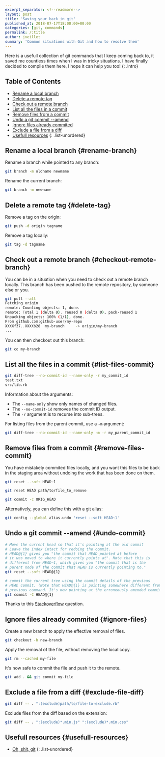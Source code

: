 ```yaml
---
excerpt_separator: <!--readmore-->
layout: post
title: 'Saving your back in git'
published_at: 2018-07-17T18:00:00+00:00
categories: [git, commands]
permalink: /:title
author: jveillet
summary: 'Common situations with Git and how to resolve them'
---
```


Here is a usefull collection of git commands that I keep coming back to, it saved me countless times when I was in tricky situations. I have finally decided to compile them here, I hope it can help you too!
{: .intro}

<!--readmore-->

## Table of Contents
+ [Rename a local branch](#rename-branch)
+ [Delete a remote tag](#delete-tag)
+ [Check out a remote branch](#checkout-remote-branch)
+ [List all the files in a commit](#list-files-commit)
+ [Remove files from a commit](#remove-files-commit)
+ [Undo a git commit --amend](#undo-commit)
+ [Ignore files already commited](#ignore-files)
+ [Exclude a file from a diff](#exclude-file-diff)
+ [Usefull resources](#usefull-resources)
{: .list-unordered}

## Rename a local branch {#rename-branch}

Rename a branch while pointed to any branch:
```bash
git branch -m oldname newname
```

Rename the current branch:
```bash
git branch -m newname
```

## Delete a remote tag {#delete-tag}

Remove a tag on the origin:
```bash
git push -d origin tagname
```

Remove a tag locally:
```bash
git tag -d tagname
```

## Check out a remote branch {#checkout-remote-branch}

You can be in a situation when you need to check out a remote branch locally. This branch has been pushed to
the remote repository, by someone else or you.

```bash
git pull --all
Fetching origin
remote: Counting objects: 1, done.
remote: Total 1 (delta 0), reused 0 (delta 0), pack-reused 1
Unpacking objects: 100% (1/1), done.
From github.com:github-user/my-repo
XXXXf37..XXXXb28  my-branch     -> origin/my-branch
...
```

You can then checkout out this branch:
```bash
git co my-branch
```

## List all the files in a commit {#list-files-commit}

```bash
git diff-tree --no-commit-id --name-only -r my_commit_id
test.txt
src/lib.rb
```

Information about the arguments:
+ The `--name-only` show only names of changed files.
+ The `--no-commit-id` removes the commit ID output.
+ The `-r` argument is to recurse into sub-trees.

For listing files from the parent commit, use a `-m` argument:

```bash
git diff-tree --no-commit-id --name-only -m -r my_parent_commit_id
```

## Remove files from a commit {#remove-files-commit}

You have mistakely commited files locally, and you want this files to be back in the staging area without undoing the work that has been done on them.

```bash
git reset --soft HEAD~1

git reset HEAD path/to/file_to_remove

git commit -c ORIG_HEAD
```

Alternatively, you can define this with a git alias:
```bash
git config --global alias.undo 'reset --soft HEAD~1'
```

## Undo a git commit --amend {#undo-commit}

```bash
# Move the current head so that it's pointing at the old commit
# Leave the index intact for redoing the commit.
# HEAD@{1} gives you "the commit that HEAD pointed at before
# it was moved to where it currently points at". Note that this is
# different from HEAD~1, which gives you "the commit that is the
# parent node of the commit that HEAD is currently pointing to."
git reset --soft HEAD@{1}
```

```bash
# commit the current tree using the commit details of the previous
# HEAD commit. (Note that HEAD@{1} is pointing somewhere different from the
# previous command. It's now pointing at the erroneously amended commit.)
git commit -C HEAD@{1}
```

Thanks to this [Stackoverflow](https://stackoverflow.com/questions/1459150/how-to-undo-git-commit-amend-done-instead-of-git-commit#1459264) question.

## Ignore files already commited {#ignore-files}

Create a new branch to apply the effective removal of files.
```bash
git checkout -b new-branch
```

Apply the removal of the file, without removing the local copy.
```bash
git rm --cached my-file
```

It's now safe to commit the file and push it to the remote.
```bash
git add . && git commit my-file
```

## Exclude a file from a diff {#exclude-file-diff}

```bash
git diff -- . ":(exclude)path/to/file-to-exclude.rb"
```

Exclude files from the diff based on the extension:
```bash
git diff -- . ":(exclude)*.min.js" ":(exclude)*.min.css"
```

## Usefull resources {#usefull-resources}

+ [Oh, shit, git](http://ohshitgit.com/)
{: .list-unordered}

